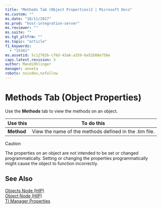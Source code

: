 ```yaml
---
title: "Methods Tab (Object Properties)2 | Microsoft Docs"
ms.custom: ""
ms.date: "10/11/2017"
ms.prod: "host-integration-server"
ms.reviewer: ""
ms.suite: ""
ms.tgt_pltfrm: ""
ms.topic: "article"
f1_keywords: 
  - "15341"
ms.assetid: 5c127826-cf6d-43a6-a359-6e52b88e758e
caps.latest.revision: 3
author: MandiOhlinger
manager: anneta
robots: noindex,nofollow
---
```

# Methods Tab (Object Properties)
Use the **Methods** tab to view the methods on an object.  
  
|Use this|To do this|  
|--------------|----------------|  
|**Method**|View the name of the methods defined in the .tim file.|  
  
> [!CAUTION]
>  The properties on an object are not intended to be set or changed programmatically. Setting or changing the properties programmatically might cause the object to function incorrectly.  
  
## See Also  
 [Objects Node (HIP)](../core/objects-node-hip.md)   
 [Object Node (HIP)](../core/object-node-hip.md)   
 [TI Manager Properties](../core/ti-manager-properties.md)
